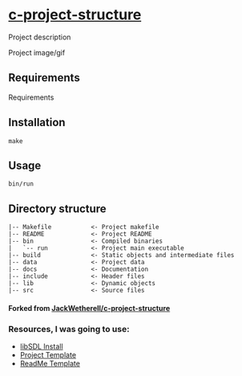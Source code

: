 # [c-project-structure](https://github.com/JackWetherell/c-project-structure)

Project description

Project image/gif

## Requirements

Requirements

## Installation

`make`

## Usage

`bin/run`

## Directory structure
```
|-- Makefile           <- Project makefile
|-- README             <- Project README
|-- bin                <- Compiled binaries
|   `-- run            <- Project main executable
|-- build              <- Static objects and intermediate files
|-- data               <- Project data
|-- docs               <- Documentation
|-- include            <- Header files
|-- lib                <- Dynamic objects
|-- src                <- Source files
```

#### Forked from [JackWetherell/c-project-structure](https://github.com/JackWetherell/c-project-structure)

### Resources, I was going to use:
- [libSDL Install](https://wiki.libsdl.org/SDL2/SourceCode)
- [Project Template](https://github.com/JackWetherell/c-project-structure)
- [ReadMe Template](https://github.com/othneildrew/Best-README-Template)
